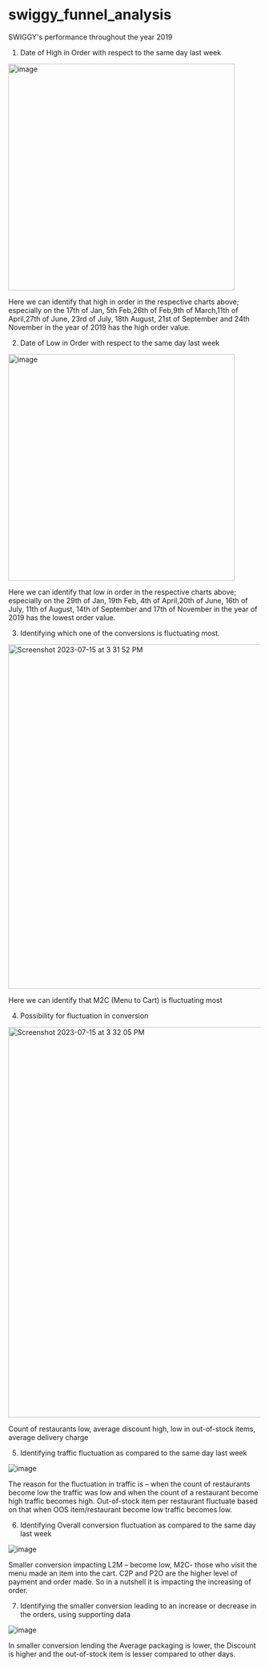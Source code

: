 # swiggy_funnel_analysis
SWIGGY's performance throughout the year 2019

1) Date of High in Order with respect to the same day last week


<img width="452" alt="image" src="https://github.com/Souviklakshman/swiggy_funnel_analysis/assets/138977501/23d6aac3-2604-4484-8133-08c8773bd2d9">


Here we can identify that high in order in the respective charts above; especially on the 17th of Jan, 5th Feb,26th of Feb,9th of March,11th of April,27th of June, 23rd of July, 18th August, 21st of September and 24th November in the year of 2019 has the high order value.


2) Date of Low in Order with respect to the same day last week



<img width="452" alt="image" src="https://github.com/Souviklakshman/swiggy_funnel_analysis/assets/138977501/9a4a6f33-f3f1-42e0-81d5-f96da8765734">



Here we can identify that low in order in the respective charts above; especially on the 29th of Jan, 19th Feb, 4th of April,20th of June, 16th of July, 11th of August, 14th of September and 17th of November in the year of 2019 has the lowest order value.


3) Identifying which one of the conversions is fluctuating most.


 
<img width="687" alt="Screenshot 2023-07-15 at 3 31 52 PM" src="https://github.com/Souviklakshman/swiggy_funnel_analysis/assets/138977501/e2329db5-0326-4120-9be3-fd74b06992a1">





Here we can identify that M2C (Menu to Cart) is fluctuating most




4) Possibility for fluctuation in conversion





<img width="779" alt="Screenshot 2023-07-15 at 3 32 05 PM" src="https://github.com/Souviklakshman/swiggy_funnel_analysis/assets/138977501/54a249e2-a7c3-401a-b856-625a4a96929d">






Count of restaurants low, average discount high, low in out-of-stock items, average delivery charge


5) Identifying traffic fluctuation as compared to the same day last week 



![image](https://github.com/Souviklakshman/swiggy_funnel_analysis/assets/138977501/e4c218df-8e70-46a9-8189-d4966b4ec8ab)



The reason for the fluctuation in traffic is – when the count of restaurants become low the traffic was low and when the count of a restaurant become high traffic becomes high. Out-of-stock item per restaurant fluctuate based on that when OOS item/restaurant become low traffic becomes low.


6) Identifying Overall conversion fluctuation as compared to the same day last week




![image](https://github.com/Souviklakshman/swiggy_funnel_analysis/assets/138977501/906a6bd5-1749-4948-b9bf-d5860c252909)

Smaller conversion impacting L2M – become low, M2C- those who visit the menu made an item into the cart. C2P and P2O are the higher level of payment and order made.
So in a nutshell it is impacting the increasing of order.


7) Identifying the smaller conversion leading to an increase or decrease in the orders, using  supporting data 





![image](https://github.com/Souviklakshman/swiggy_funnel_analysis/assets/138977501/b5dc233c-beec-4dc8-bb86-322ee1e45483)


In smaller conversion lending the Average packaging is lower, the Discount is higher and the out-of-stock item is lesser compared to other days.

















